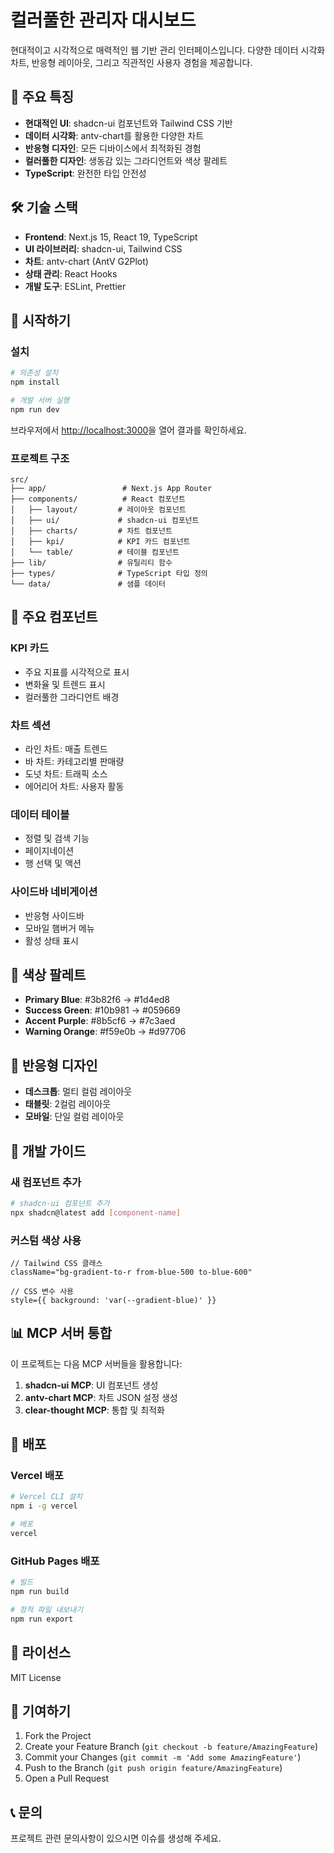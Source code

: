 # 컬러풀한 관리자 대시보드

현대적이고 시각적으로 매력적인 웹 기반 관리 인터페이스입니다. 다양한 데이터 시각화 차트, 반응형 레이아웃, 그리고 직관적인 사용자 경험을 제공합니다.

## 🎨 주요 특징

- **현대적인 UI**: shadcn-ui 컴포넌트와 Tailwind CSS 기반
- **데이터 시각화**: antv-chart를 활용한 다양한 차트
- **반응형 디자인**: 모든 디바이스에서 최적화된 경험
- **컬러풀한 디자인**: 생동감 있는 그라디언트와 색상 팔레트
- **TypeScript**: 완전한 타입 안전성

## 🛠️ 기술 스택

- **Frontend**: Next.js 15, React 19, TypeScript
- **UI 라이브러리**: shadcn-ui, Tailwind CSS
- **차트**: antv-chart (AntV G2Plot)
- **상태 관리**: React Hooks
- **개발 도구**: ESLint, Prettier

## 🚀 시작하기

### 설치

```bash
# 의존성 설치
npm install

# 개발 서버 실행
npm run dev
```

브라우저에서 [http://localhost:3000](http://localhost:3000)을 열어 결과를 확인하세요.

### 프로젝트 구조

```
src/
├── app/                 # Next.js App Router
├── components/          # React 컴포넌트
│   ├── layout/         # 레이아웃 컴포넌트
│   ├── ui/             # shadcn-ui 컴포넌트
│   ├── charts/         # 차트 컴포넌트
│   ├── kpi/            # KPI 카드 컴포넌트
│   └── table/          # 테이블 컴포넌트
├── lib/                # 유틸리티 함수
├── types/              # TypeScript 타입 정의
└── data/               # 샘플 데이터
```

## 🎯 주요 컴포넌트

### KPI 카드

- 주요 지표를 시각적으로 표시
- 변화율 및 트렌드 표시
- 컬러풀한 그라디언트 배경

### 차트 섹션

- 라인 차트: 매출 트렌드
- 바 차트: 카테고리별 판매량
- 도넛 차트: 트래픽 소스
- 에어리어 차트: 사용자 활동

### 데이터 테이블

- 정렬 및 검색 기능
- 페이지네이션
- 행 선택 및 액션

### 사이드바 네비게이션

- 반응형 사이드바
- 모바일 햄버거 메뉴
- 활성 상태 표시

## 🎨 색상 팔레트

- **Primary Blue**: #3b82f6 → #1d4ed8
- **Success Green**: #10b981 → #059669
- **Accent Purple**: #8b5cf6 → #7c3aed
- **Warning Orange**: #f59e0b → #d97706

## 📱 반응형 디자인

- **데스크톱**: 멀티 컬럼 레이아웃
- **태블릿**: 2컬럼 레이아웃
- **모바일**: 단일 컬럼 레이아웃

## 🔧 개발 가이드

### 새 컴포넌트 추가

```bash
# shadcn-ui 컴포넌트 추가
npx shadcn@latest add [component-name]
```

### 커스텀 색상 사용

```tsx
// Tailwind CSS 클래스
className="bg-gradient-to-r from-blue-500 to-blue-600"

// CSS 변수 사용
style={{ background: 'var(--gradient-blue)' }}
```

## 📊 MCP 서버 통합

이 프로젝트는 다음 MCP 서버들을 활용합니다:

1. **shadcn-ui MCP**: UI 컴포넌트 생성
2. **antv-chart MCP**: 차트 JSON 설정 생성
3. **clear-thought MCP**: 통합 및 최적화

## 🚀 배포

### Vercel 배포

```bash
# Vercel CLI 설치
npm i -g vercel

# 배포
vercel
```

### GitHub Pages 배포

```bash
# 빌드
npm run build

# 정적 파일 내보내기
npm run export
```

## 📝 라이선스

MIT License

## 🤝 기여하기

1. Fork the Project
2. Create your Feature Branch (`git checkout -b feature/AmazingFeature`)
3. Commit your Changes (`git commit -m 'Add some AmazingFeature'`)
4. Push to the Branch (`git push origin feature/AmazingFeature`)
5. Open a Pull Request

## 📞 문의

프로젝트 관련 문의사항이 있으시면 이슈를 생성해 주세요.
